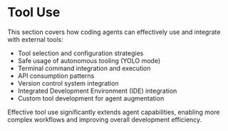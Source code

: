 # Tool Use

This section covers how coding agents can effectively use and integrate with external tools:

- Tool selection and configuration strategies
- Safe usage of autonomous tooling (YOLO mode)
- Terminal command integration and execution
- API consumption patterns
- Version control system integration
- Integrated Development Environment (IDE) integration
- Custom tool development for agent augmentation

Effective tool use significantly extends agent capabilities, enabling more complex workflows and improving overall development efficiency.
